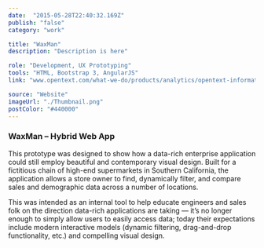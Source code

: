 ```yaml
---
date:  "2015-05-28T22:40:32.169Z"
publish: "false" 
category: "work"

title: "WaxMan"
description: "Description is here"

role: "Development, UX Prototyping"
tools: "HTML, Bootstrap 3, AngularJS" 
link: "www.opentext.com/what-we-do/products/analytics/opentext-information-hub" 

source: "Website"
imageUrl: "./Thumbnail.png"
postColor: "#440000"
---
```


### WaxMan – Hybrid Web App

This prototype was designed to show how a data-rich enterprise application could still employ beautiful and contemporary visual design.  Built for a fictitious chain of high-end supermarkets in Southern California, the application allows a store owner to find, dynamically filter, and compare sales and demographic data across a number of locations.

This was intended as an internal tool to help educate engineers and sales folk on the direction data-rich applications are taking — it’s no longer enough to simply allow users to easily access data; today their expectations include modern interactive models (dynamic filtering, drag-and-drop functionality, etc.) and compelling visual design.